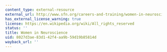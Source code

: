 ```yaml
---
content_type: external-resource
external_url: http://www.sfn.org/careers-and-training/women-in-neuroscience
has_external_license_warning: true
license: https://en.wikipedia.org/wiki/All_rights_reserved
status: ''
title: Women in Neuroscience
uid: 8027d3ae-83d1-42f4-aa9b-59d19b85814d
wayback_url: ''
---
```

